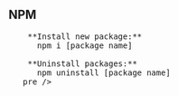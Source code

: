 
## NPM
   <pre>
   	**Install new package:** 
	  npm i [package name]
	
	**Uninstall packages:** 
	  npm uninstall [package name]
   pre />
